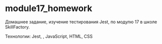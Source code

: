 # module17_homework
Домашнее задание, изучение тестирования Jest, по модулю 17 в школе SkillFactory.

Технологии: Jest, , JavaScript, HTML, CSS
